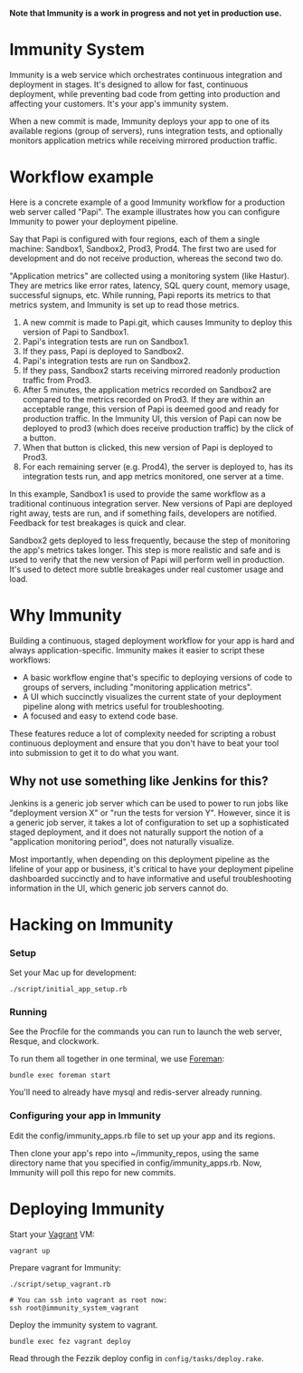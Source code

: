 **Note that Immunity is a work in progress and not yet in production use.**

Immunity System
===============

Immunity is a web service which orchestrates continuous integration and deployment in stages. It's designed to
allow for fast, continuous deployment, while preventing bad code from getting into production and affecting
your customers. It's your app's immunity system.

When a new commit is made, Immunity deploys your app to one of its available regions (group of servers), runs
integration tests, and optionally monitors application metrics while receiving mirrored production traffic.

Workflow example
================

Here is a concrete example of a good Immunity workflow for a production web server called "Papi". The example
illustrates how you can configure Immunity to power your deployment pipeline.

Say that Papi is configured with four regions, each of them a single machine: Sandbox1, Sandbox2, Prod3,
Prod4. The first two are used for development and do not receive production, whereas the second two do.

"Application metrics" are collected using a monitoring system (like Hastur). They are metrics like error
rates, latency, SQL query count, memory usage, successful signups, etc. While running, Papi reports its
metrics to that metrics system, and Immunity is set up to read those metrics.

1. A new commit is made to Papi.git, which causes Immunity to deploy this version of Papi to Sandbox1.
2. Papi's integration tests are run on Sandbox1.
3. If they pass, Papi is deployed to Sandbox2.
4. Papi's integration tests are run on Sandbox2.
5. If they pass, Sandbox2 starts receiving mirrored readonly production traffic from Prod3.
6. After 5 minutes, the application metrics recorded on Sandbox2 are compared to the metrics recorded on
Prod3. If they are within an acceptable range, this version of Papi is deemed good and ready for production
traffic. In the Immunity UI, this version of Papi can now be deployed to prod3 (which does receive production
traffic) by the click of a button.
7. When that button is clicked, this new version of Papi is deployed to Prod3.
8. For each remaining server (e.g. Prod4), the server is deployed to, has its integration tests run, and app
metrics monitored, one server at a time.

In this example, Sandbox1 is used to provide the same workflow as a traditional continuous integration server.
New versions of Papi are deployed right away, tests are run, and if something fails, developers are notified.
Feedback for test breakages is quick and clear.

Sandbox2 gets deployed to less frequently, because the step of monitoring the app's metrics takes longer. This
step is more realistic and safe and is used to verify that the new version of Papi will perform well in
production. It's used to detect more subtle breakages under real customer usage and load.

Why Immunity
============

Building a continuous, staged deployment workflow for your app is hard and always application-specific.
Immunity makes it easier to script these workflows:

* A basic workflow engine that's specific to deploying versions of code to groups of servers, including
"monitoring application metrics".
* A UI which succinctly visualizes the current state of your deployment pipeline along with metrics useful for
troubleshooting.
* A focused and easy to extend code base.

These features reduce a lot of complexity needed for scripting a robust continuous deployment and ensure that
you don't have to beat your tool into submission to get it to do what you want.

Why not use something like Jenkins for this?
--------------------------------------------
Jenkins is a generic job server which can be used to power to run jobs like "deployment version X" or "run the
tests for version Y". However, since it is a generic job server, it takes a lot of configuration to set up a
sophisticated staged deployment, and it does not naturally support the notion of a "application monitoring
period", does not naturally visualize.

Most importantly, when depending on this deployment pipeline as the lifeline of your app or business, it's
critical to have your deployment pipeline dashboarded succinctly and to have informative and useful
troubleshooting information in the UI, which generic job servers cannot do.


Hacking on Immunity
===================

### Setup

Set your Mac up for development:

    ./script/initial_app_setup.rb

### Running

See the Procfile for the commands you can run to launch the web server, Resque, and clockwork.

To run them all together in one terminal, we use [Foreman](https://github.com/ddollar/foreman):

    bundle exec foreman start

You'll need to already have mysql and redis-server already running.

### Configuring your app in Immunity

Edit the config/immunity_apps.rb file to set up your app and its regions.

Then clone your app's repo into ~/immunity_repos, using the same directory name that you specified in
config/immunity_apps.rb. Now, Immunity will poll this repo for new commits.

Deploying Immunity
==================

Start your [Vagrant](http://vagrantup.com) VM:

    vagrant up

Prepare vagrant for Immunity:

    ./script/setup_vagrant.rb

    # You can ssh into vagrant as root now:
    ssh root@immunity_system_vagrant

Deploy the immunity system to vagrant.

    bundle exec fez vagrant deploy

Read through the Fezzik deploy config in `config/tasks/deploy.rake`.
